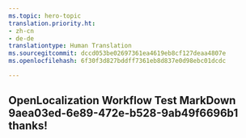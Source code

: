 ```yaml
---
ms.topic: hero-topic
translation.priority.ht:
- zh-cn
- de-de
translationtype: Human Translation
ms.sourcegitcommit: dccd053be02697361ea4619eb8cf127deaa4807e
ms.openlocfilehash: 6f30f3d827bddff7361eb8d837e0d98ebc01dcdc

---
```

## OpenLocalization Workflow Test MarkDown 9aea03ed-6e89-472e-b528-9ab49f6696b1 thanks!



<!--HONumber=Jul16_HO3-->


